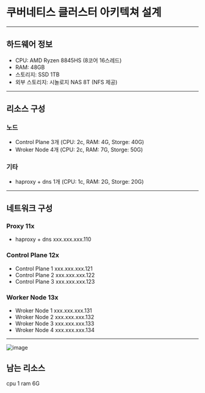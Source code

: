 # 쿠버네티스 클러스터 아키텍쳐 설계

---

## 하드웨어 정보
- CPU: AMD Ryzen 8845HS (8코어 16스레드)
- RAM: 48GB
- 스토리지: SSD 1TB
- 외부 스토리지: 시놀로지 NAS 8T (NFS 제공)

---

## 리소스 구성

### 노드
- Control Plane 3개 (CPU: 2c, RAM: 4G, Storge: 40G)
- Wroker Node 4개 (CPU: 2c, RAM: 7G, Storge: 50G)

### 기타
- haproxy + dns 1개 (CPU: 1c, RAM: 2G, Storge: 20G)

---

## 네트워크 구성

### Proxy 11x
- haproxy + dns xxx.xxx.xxx.110

### Control Plane 12x
- Control Plane 1 xxx.xxx.xxx.121
- Control Plane 2 xxx.xxx.xxx.122
- Control Plane 3 xxx.xxx.xxx.123

### Worker Node 13x
- Wroker Node 1 xxx.xxx.xxx.131
- Wroker Node 2 xxx.xxx.xxx.132
- Wroker Node 3 xxx.xxx.xxx.133
- Wroker Node 4 xxx.xxx.xxx.134
---

![image](https://github.com/user-attachments/assets/6482c8db-5806-4b61-a188-317c502ee41e)


## 남는 리소스
cpu 1
ram 6G
